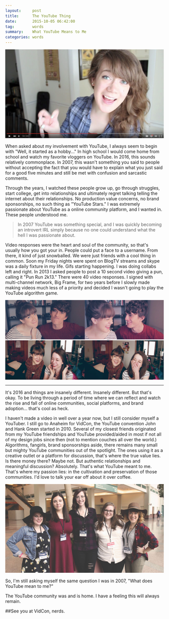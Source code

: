 ```yaml
---
layout:     post
title:		The YouTube Thing
date:       2015-10-05 06:42:00
tag:		words
summary:    What YouTube Means to Me
categories: words
---
```


_![Youtube Self](/images/YouTube_Screenshot.jpg)_

When asked about my involvement with YouTube, I always seem to begin with "Well, it started as a hobby..." In high school I would come home from school and watch my favorite vloggers on YouTube. In 2016, this sounds relatively commonplace. In 2007, this wasn't something you said to people without accepting the fact that you would have to explain what you just said for a good five minutes and still be met with confusion and sarcastic comments.

Through the years, I watched these people grow up, go through struggles, start college, get into relationships and ultimately regret talking telling the internet about their relationships. No production value concerns, no brand sponsorships, no such thing as "YouTube Stars." I was extremely passionate about YouTube as a online community platform, and I wanted in. These people understood me.

>In 2007 YouTube was something special, and I was quickly becoming an introvert IRL simply because no one could understand what the hell I was passionate about.

Video responses were the heart and soul of the community, so that's usually how you got your in. People could put a face to a username. From there, it kind of just snowballed. We were just friends with a cool thing in common. Soon my Friday nights were spent on BlogTV streams and skype was a daily fixture in my life. Gifs starting happening. I was doing collabs left and right. In 2013 I asked people to post a 10 second video giving a pun, calling it "Pun Run 2k13." There were 40 video responses. I signed with multi-channel network, Big Frame, for two years before I slowly made making videos much less of a priority and decided I wasn't going to play the YouTube algorithm game.


_![VidCon](/images/VidCon_2013a.jpg)_
_![VidCon](/images/VidCon_2013b.jpg)_

---

It's 2016 and things are insanely different. Insanely different. But that's okay. To be living through a period of time where we can reflect and watch the rise and fall of online communities, social platforms, and brand adoption... that's cool as heck.

I haven't made a video in well over a year now, but I still consider myself a YouTuber. I still go to Anaheim for VidCon, the YouTube convention John and Hank Green started in 2010. Several of my closest friends originated from my YouTube friendships and YouTube provided/aided in most if not all of my design jobs since then (not to mention couches all over the world.) Algorithms, fangirls, brand sponsorships aside, there remains many small but mighty YouTube communities out of the spotlight. The ones using it as a creative outlet or a platform for discussion, that's where the true value lies. Is there money there? Maybe not. But authentic relationships and meaningful discussion? Absolutely. That's what YouTube meant to me. That's where my passion lies: in the cultivation and preservation of those communities. I'd love to talk your ear off about it over coffee.

_![NerdCon](/images/NerdCon_2015_001.jpg)_

So, I'm still asking myself the same question I was in 2007, "What does YouTube mean to me?"

The YouTube community was and is home. I have a feeling this will always remain.

##See you at VidCon, nerds.
